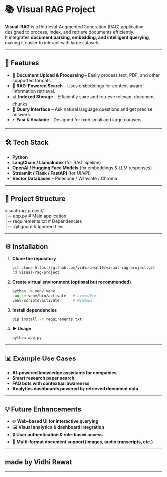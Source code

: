 # 📚 Visual RAG Project

**Visual-RAG** is a Retrieval-Augmented Generation (RAG) application designed to process, index, and retrieve documents efficiently.  
It integrates **document parsing, embedding, and intelligent querying**, making it easier to interact with large datasets.

---

## 🚀 Features
- 📂 **Document Upload & Processing** – Easily process text, PDF, and other supported formats.
- 🧠 **RAG-Powered Search** – Uses embeddings for context-aware information retrieval.
- 📊 **Indexed Storage** – Efficiently store and retrieve relevant document chunks.
- 🎯 **Query Interface** – Ask natural language questions and get precise answers.
- ⚡ **Fast & Scalable** – Designed for both small and large datasets.

---

## 🛠 Tech Stack
- **Python**
- **LangChain / LlamaIndex** (for RAG pipeline)
- **OpenAI / Hugging Face Models** (for embeddings & LLM responses)
- **Streamlit / Flask / FastAPI** (for UI/API)
- **Vector Databases** – Pinecone / Weaviate / Chroma

---

## 📂 Project Structure

visual-rag-project/<br>
│-- app.py # Main application<br>
│-- requirements.txt # Dependencies<br>
│-- .gitignore # Ignored files<br>


---

## ⚙️ Installation
1. **Clone the repository**
   ```bash
   git clone https://github.com/vidhirawat10/visual-rag-project.git
   cd visual-rag-project
   ```
2. **Create virtual environment (optional but recommended)**
   ```bash
   python -m venv venv
   source venv/bin/activate   # Linux/Mac
   venv\Scripts\activate      # Windows
   ```
3. **Install dependencies**
   ```bash
   pip install -r requirements.txt
   ```
4. **▶️ Usage**
   ```bash
   python app.py
   ```
   
---

## 📊 Example Use Cases
- **AI-powered knowledge assistants for companies**
- **Smart research paper search**
- **FAQ bots with contextual awareness**
- **Analytics dashboards powered by retrieved document data**

---

  ## 💡 Future Enhancements
- 🌐 **Web-based UI for interactive querying**
- 🖼 **Visual analytics & dashboard integration**
- 🔒 **User authentication & role-based access**
- 📁 **Multi-format document support (images, audio transcripts, etc.)**

---

## made by Vidhi Rawat

---
   
   
   
